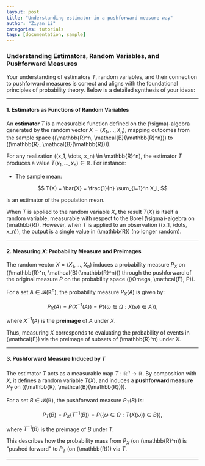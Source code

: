 ```yaml
---
layout: post
title: "Understanding estimator in a pushforward measure way"
author: "Ziyan Li"
categories: tutorials
tags: [documentation, sample]
---
```



### Understanding Estimators, Random Variables, and Pushforward Measures

Your understanding of estimators $T$, random variables, and their connection to pushforward measures is correct and aligns with the foundational principles of probability theory. Below is a detailed synthesis of your ideas:

---

#### **1. Estimators as Functions of Random Variables**

An **estimator** $T$ is a measurable function defined on the \(\sigma\)-algebra generated by the random vector $X = (X_1, \dots, X_n)$, mapping outcomes from the sample space \((\mathbb{R}^n, \mathcal{B}(\mathbb{R}^n))\) to \((\mathbb{R}, \mathcal{B}(\mathbb{R}))\). 

For any realization \((x_1, \dots, x_n) \in \mathbb{R}^n\), the estimator $T$ produces a value $T(x_1, \dots, x_n) \in \mathbb{R}$. For instance:
- The sample mean:
  
$$
T(X) = \bar{X} = \frac{1}{n} \sum_{i=1}^n X_i,
$$

  is an estimator of the population mean.

When $T$ is applied to the random variable $X$, the result $T(X)$ is itself a random variable, measurable with respect to the Borel \(\sigma\)-algebra on \(\mathbb{R}\). However, when $T$ is applied to an observation \((x_1, \dots, x_n)\), the output is a single value in \(\mathbb{R}\) (no longer random).

---

#### **2. Measuring $X$: Probability Measure and Preimages**

The random vector $X = (X_1, \dots, X_n)$ induces a probability measure $P_X$ on \((\mathbb{R}^n, \mathcal{B}(\mathbb{R}^n))\) through the pushforward of the original measure $P$ on the probability space \((\Omega, \mathcal{F}, P)\). 

For a set $A \in \mathcal{B}(\mathbb{R}^n)$, the probability measure $P_X(A)$ is given by:

$$
P_X(A) = P(X^{-1}(A)) = P\big(\{\omega \in \Omega : X(\omega) \in A\}\big),
$$

where $X^{-1}(A)$ is the **preimage** of $A$ under $X$.

Thus, measuring $X$ corresponds to evaluating the probability of events in \(\mathcal{F}\) via the preimage of subsets of \(\mathbb{R}^n\) under $X$.

---

#### **3. Pushforward Measure Induced by $T$**

The estimator $T$ acts as a measurable map $T: \mathbb{R}^n \to \mathbb{R}$. By composition with $X$, it defines a random variable $T(X)$, and induces a **pushforward measure** $P_T$ on \((\mathbb{R}, \mathcal{B}(\mathbb{R}))\). 

For a set $B \in \mathcal{B}(\mathbb{R})$, the pushforward measure $P_T(B)$ is:

$$
P_T(B) = P_X(T^{-1}(B)) = P\big(\{\omega \in \Omega : T(X(\omega)) \in B\}\big),
$$

where $T^{-1}(B)$ is the preimage of $B$ under $T$.

This describes how the probability mass from $P_X$ (on \(\mathbb{R}^n\)) is "pushed forward" to $P_T$ (on \(\mathbb{R}\)) via $T$.

---



